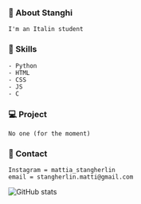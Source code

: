 ### 👋 About Stanghi
```
I'm an Italin student
```

### 🌱 Skills
```
- Python
- HTML
- CSS
- JS
- C
```

### 💻 Project
```
No one (for the moment)
```

### 📧 Contact
```
Instagram = mattia_stangherlin
email = stangherlin.matti@gmail.com
```

![GitHub stats](https://github-readme-stats.vercel.app/api?username=Stanghi&show_icons=true)  

